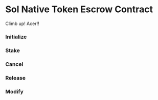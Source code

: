 # Sol Native Token Escrow Contract
Climb up! Acer!!

### Initialize

### Stake

### Cancel

### Release

### Modify


